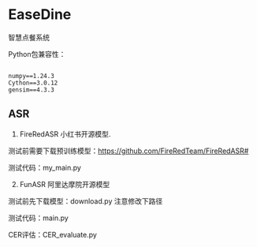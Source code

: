 # EaseDine
智慧点餐系统

Python包兼容性：
```python=3.10

numpy==1.24.3
Cython==3.0.12
gensim==4.3.3
```
## ASR
1. FireRedASR
小红书开源模型.

测试前需要下载预训练模型：https://github.com/FireRedTeam/FireRedASR#

测试代码：my_main.py

2. FunASR
阿里达摩院开源模型

测试前先下载模型：download.py 注意修改下路径

测试代码：main.py

CER评估：CER_evaluate.py